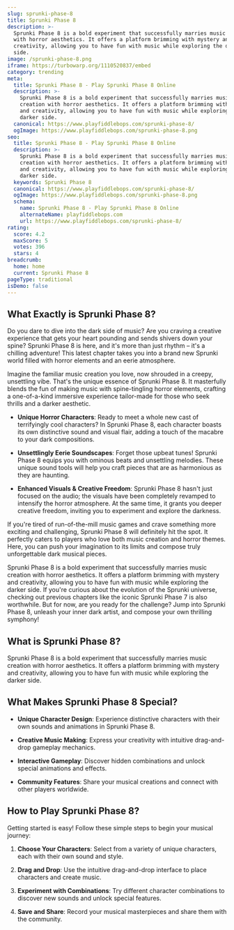 ```yaml
---
slug: sprunki-phase-8
title: Sprunki Phase 8
description: >-
  Sprunki Phase 8 is a bold experiment that successfully marries music creation
  with horror aesthetics. It offers a platform brimming with mystery and
  creativity, allowing you to have fun with music while exploring the darker
  side.
image: /sprunki-phase-8.png
iframe: https://turbowarp.org/1110520837/embed
category: trending
meta:
  title: Sprunki Phase 8 - Play Sprunki Phase 8 Online
  description: >-
    Sprunki Phase 8 is a bold experiment that successfully marries music
    creation with horror aesthetics. It offers a platform brimming with mystery
    and creativity, allowing you to have fun with music while exploring the
    darker side.
  canonical: https://www.playfiddlebops.com/sprunki-phase-8/
  ogImage: https://www.playfiddlebops.com/sprunki-phase-8.png
seo:
  title: Sprunki Phase 8 - Play Sprunki Phase 8 Online
  description: >-
    Sprunki Phase 8 is a bold experiment that successfully marries music
    creation with horror aesthetics. It offers a platform brimming with mystery
    and creativity, allowing you to have fun with music while exploring the
    darker side.
  keywords: Sprunki Phase 8
  canonical: https://www.playfiddlebops.com/sprunki-phase-8/
  ogImage: https://www.playfiddlebops.com/sprunki-phase-8.png
  schema:
    name: Sprunki Phase 8 - Play Sprunki Phase 8 Online
    alternateName: playfiddlebops.com
    url: https://www.playfiddlebops.com/sprunki-phase-8/
rating:
  score: 4.2
  maxScore: 5
  votes: 396
  stars: 4
breadcrumb:
  home: home
  current: Sprunki Phase 8
pageType: traditional
isDemo: false
---
```


## What Exactly is Sprunki Phase 8?

Do you dare to dive into the dark side of music? Are you craving a creative experience that gets your heart pounding and sends shivers down your spine? Sprunki Phase 8 is here, and it's more than just rhythm – it's a chilling adventure! This latest chapter takes you into a brand new Sprunki world filled with horror elements and an eerie atmosphere.

Imagine the familiar music creation you love, now shrouded in a creepy, unsettling vibe. That's the unique essence of Sprunki Phase 8. It masterfully blends the fun of making music with spine-tingling horror elements, crafting a one-of-a-kind immersive experience tailor-made for those who seek thrills and a darker aesthetic.

- **Unique Horror Characters**: Ready to meet a whole new cast of terrifyingly cool characters? In Sprunki Phase 8, each character boasts its own distinctive sound and visual flair, adding a touch of the macabre to your dark compositions.

- **Unsettlingly Eerie Soundscapes**: Forget those upbeat tunes! Sprunki Phase 8 equips you with ominous beats and unsettling melodies. These unique sound tools will help you craft pieces that are as harmonious as they are haunting.

- **Enhanced Visuals & Creative Freedom**: Sprunki Phase 8 hasn't just focused on the audio; the visuals have been completely revamped to intensify the horror atmosphere. At the same time, it grants you deeper creative freedom, inviting you to experiment and explore the darkness.

If you're tired of run-of-the-mill music games and crave something more exciting and challenging, Sprunki Phase 8 will definitely hit the spot. It perfectly caters to players who love both music creation and horror themes. Here, you can push your imagination to its limits and compose truly unforgettable dark musical pieces.

Sprunki Phase 8 is a bold experiment that successfully marries music creation with horror aesthetics. It offers a platform brimming with mystery and creativity, allowing you to have fun with music while exploring the darker side. If you're curious about the evolution of the Sprunki universe, checking out previous chapters like the iconic Sprunki Phase 7 is also worthwhile. But for now, are you ready for the challenge? Jump into Sprunki Phase 8, unleash your inner dark artist, and compose your own thrilling symphony!

## What is Sprunki Phase 8?

Sprunki Phase 8 is a bold experiment that successfully marries music creation with horror aesthetics. It offers a platform brimming with mystery and creativity, allowing you to have fun with music while exploring the darker side.

## What Makes Sprunki Phase 8 Special?

- **Unique Character Design**: Experience distinctive characters with their own sounds and animations in Sprunki Phase 8.

- **Creative Music Making**: Express your creativity with intuitive drag-and-drop gameplay mechanics.

- **Interactive Gameplay**: Discover hidden combinations and unlock special animations and effects.

- **Community Features**: Share your musical creations and connect with other players worldwide.

## How to Play Sprunki Phase 8?

Getting started is easy! Follow these simple steps to begin your musical journey:

1. **Choose Your Characters**: Select from a variety of unique characters, each with their own sound and style.

1. **Drag and Drop**: Use the intuitive drag-and-drop interface to place characters and create music.

1. **Experiment with Combinations**: Try different character combinations to discover new sounds and unlock special features.

1. **Save and Share**: Record your musical masterpieces and share them with the community.
